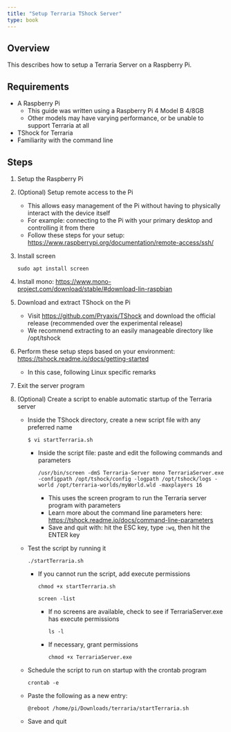 ```yaml
---
title: "Setup Terraria TShock Server"
type: book
---
```


## Overview

This describes how to setup a Terraria Server on a Raspberry Pi.

## Requirements

- A Raspberry Pi
  - This guide was written using a Raspberry Pi 4 Model B 4/8GB
  - Other models may have varying performance, or be unable to support Terraria at all
- TShock for Terraria
- Familiarity with the command line

## Steps

1. Setup the Raspberry Pi
2. (Optional) Setup remote access to the Pi
   - This allows easy management of the Pi without having to physically interact with the device itself
   - For example: connecting to the Pi with your primary desktop and controlling it from there
   - Follow these steps for your setup: https://www.raspberrypi.org/documentation/remote-access/ssh/
3. Install screen

   `sudo apt install screen`

4. Install mono: https://www.mono-project.com/download/stable/#download-lin-raspbian
5. Download and extract TShock on the Pi
   - Visit https://github.com/Pryaxis/TShock and download the official release (recommended over the experimental release)
   - We recommend extracting to an easily manageable directory like /opt/tshock
6. Perform these setup steps based on your environment: https://tshock.readme.io/docs/getting-started
   - In this case, following Linux specific remarks
7. Exit the server program
8. (Optional) Create a script to enable automatic startup of the Terraria server

   - Inside the TShock directory, create a new script file with any preferred name

     `$ vi startTerraria.sh`

     - Inside the script file: paste and edit the following commands and parameters

       `/usr/bin/screen -dmS Terraria-Server mono TerrariaServer.exe -configpath /opt/tshock/config -logpath /opt/tshock/logs -world /opt/terraria-worlds/myWorld.wld -maxplayers 16`

       - This uses the screen program to run the Terraria server program with parameters
       - Learn more about the command line parameters here: https://tshock.readme.io/docs/command-line-parameters
       - Save and quit with: hit the ESC key, type `:wq`, then hit the ENTER key

   - Test the script by running it

     `./startTerraria.sh`

     - If you cannot run the script, add execute permissions

       `chmod +x startTerraria.sh`

       `screen -list`

       - If no screens are available, check to see if TerrariaServer.exe has execute permissions

         `ls -l`

       - If necessary, grant permissions

         `chmod +x TerrariaServer.exe`

   - Schedule the script to run on startup with the crontab program

     `crontab -e`

   - Paste the following as a new entry:

     `@reboot /home/pi/Downloads/terraria/startTerraria.sh`

   - Save and quit
